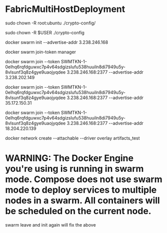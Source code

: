 # FabricMultiHostDeployment

sudo chown -R root:ubuntu ./crypto-config/

sudo chown -R $USER ./crypto-config

docker swarm init --advertise-addr 3.238.246.168

docker swarm join-token manager

docker swarm join --token SWMTKN-1-0elhq6rqfdguwxc7p4v64sdgizslufu538huuiln8di7949u5y-8vlsunf3q8z4gye9uaojyqdee 3.238.246.168:2377 --advertise-addr 3.238.202.149

docker swarm join --token SWMTKN-1-0elhq6rqfdguwxc7p4v64sdgizslufu538huuiln8di7949u5y-8vlsunf3q8z4gye9uaojyqdee 3.238.246.168:2377 --advertise-addr 35.172.150.31

docker swarm join --token SWMTKN-1-0elhq6rqfdguwxc7p4v64sdgizslufu538huuiln8di7949u5y-8vlsunf3q8z4gye9uaojyqdee 3.238.246.168:2377 --advertise-addr 18.204.220.139



docker network create --attachable --driver overlay artifacts_test


# WARNING: The Docker Engine you're using is running in swarm mode. Compose does not use swarm mode to deploy services to multiple nodes in a swarm. All containers will be scheduled on the current node.

swarm leave and init again will fix the above